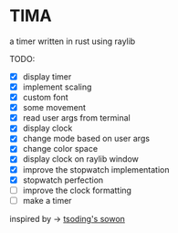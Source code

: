 # TIMA
a timer written in rust using raylib

TODO:
- [x] display timer
- [x] implement scaling
- [x] custom font
- [x] some movement
- [x] read user args from terminal
- [x] display clock
- [x] change mode based on user args
- [x] change color space
- [x] display clock on raylib window
- [x] improve the stopwatch implementation
- [x] stopwatch perfection
- [ ] improve the clock formatting
- [ ] make a timer

inspired by -> [tsoding's sowon](https://github.com/tsoding/sowon)
